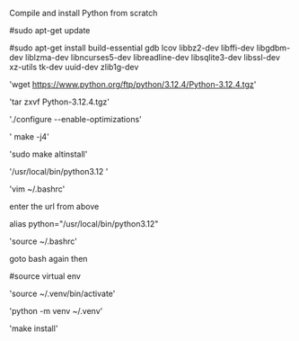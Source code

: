 Compile and install Python from scratch

#sudo apt-get update

#sudo apt-get install build-essential gdb lcov libbz2-dev libffi-dev libgdbm-dev liblzma-dev libncurses5-dev libreadline-dev libsqlite3-dev libssl-dev xz-utils tk-dev uuid-dev zlib1g-dev

'wget https://www.python.org/ftp/python/3.12.4/Python-3.12.4.tgz'

'tar zxvf Python-3.12.4.tgz'

'./configure --enable-optimizations'

' make -j4'

'sudo make altinstall'

'/usr/local/bin/python3.12 '

'vim ~/.bashrc'

enter the url from above

alias python="/usr/local/bin/python3.12"

'source ~/.bashrc'

goto bash again then

#source virtual env

'source ~/.venv/bin/activate'

'python -m venv ~/.venv'

'make install'